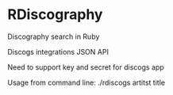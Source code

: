 # RDiscography
Discography search in Ruby

Discogs integrations JSON API

Need to support key and secret for discogs app

Usage from command line:
./rdiscogs artitst title

